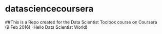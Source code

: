 # datasciencecoursera
##This is a Repo created for the Data Scientist Toolbox course on Coursera (9 Feb 2016)
-Hello Data Scientist World!

